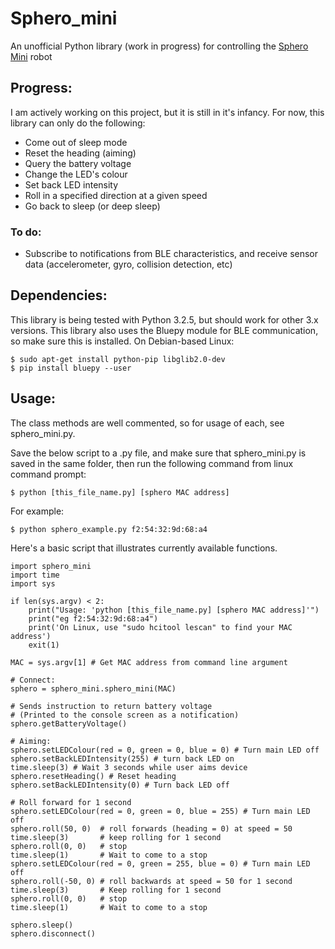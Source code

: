 # Sphero_mini
An unofficial Python library (work in progress) for controlling the [Sphero Mini](https://www.sphero.com/sphero-mini) robot

## Progress:
I am actively working on this project, but it is still in it's infancy. For now, this library can only do the following:
* Come out of sleep mode
* Reset the heading (aiming)
* Query the battery voltage
* Change the LED's colour
* Set back LED intensity
* Roll in a specified direction at a given speed
* Go back to sleep (or deep sleep)

### To do:
* Subscribe to notifications from BLE characteristics, and receive sensor data (accelerometer, gyro, collision detection, etc)

## Dependencies:
This library is being tested with Python 3.2.5, but should work for other 3.x versions. This library also uses the Bluepy module for BLE communication, so make sure this is installed. On Debian-based Linux:

    $ sudo apt-get install python-pip libglib2.0-dev
    $ pip install bluepy --user
    
## Usage:
The class methods are well commented, so for usage of each, see sphero_mini.py. 

Save the below script to a .py file, and make sure that sphero_mini.py is saved in the same folder, then run the following command from linux command prompt:

    $ python [this_file_name.py] [sphero MAC address]

For example:

    $ python sphero_example.py f2:54:32:9d:68:a4

Here's a basic script that illustrates currently available functions. 

    import sphero_mini
    import time
    import sys

    if len(sys.argv) < 2:
        print("Usage: 'python [this_file_name.py] [sphero MAC address]'")
        print("eg f2:54:32:9d:68:a4")
        print('On Linux, use "sudo hcitool lescan" to find your MAC address')
        exit(1)

    MAC = sys.argv[1] # Get MAC address from command line argument

    # Connect:
    sphero = sphero_mini.sphero_mini(MAC)

    # Sends instruction to return battery voltage 
    # (Printed to the console screen as a notification)
    sphero.getBatteryVoltage()

    # Aiming:
    sphero.setLEDColour(red = 0, green = 0, blue = 0) # Turn main LED off
    sphero.setBackLEDIntensity(255) # turn back LED on
    time.sleep(3) # Wait 3 seconds while user aims device
    sphero.resetHeading() # Reset heading
    sphero.setBackLEDIntensity(0) # Turn back LED off

    # Roll forward for 1 second
    sphero.setLEDColour(red = 0, green = 0, blue = 255) # Turn main LED off
    sphero.roll(50, 0)  # roll forwards (heading = 0) at speed = 50
    time.sleep(3)       # keep rolling for 1 second
    sphero.roll(0, 0)   # stop
    time.sleep(1)       # Wait to come to a stop
    sphero.setLEDColour(red = 0, green = 255, blue = 0) # Turn main LED off
    sphero.roll(-50, 0) # roll backwards at speed = 50 for 1 second
    time.sleep(3)       # Keep rolling for 1 second
    sphero.roll(0, 0)   # stop
    time.sleep(1)       # Wait to come to a stop

    sphero.sleep()
    sphero.disconnect()
